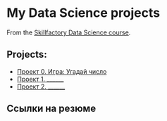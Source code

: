# My Data Science projects

From the [Skillfactory Data Science course](https://skillfactory.ru/data-scientist).

## Projects:

* [Проект 0. Игра: Угадай число](https://github.com/TigeroN86/DSPR_197/tree/main/project_0)
* [Проект 1. ______](_____)
* [Проект 2. ______](_____)

## Ссылки на резюме
